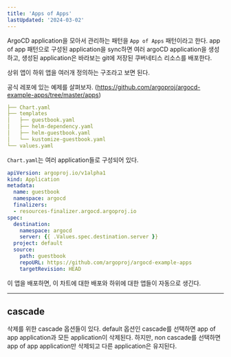 ```yaml
---
title: 'Apps of Apps'
lastUpdated: '2024-03-02'
---
```


ArgoCD application을 모아서 관리하는 패턴을 `App of Apps` 패턴이라고 한다. app of app 패턴으로 구성된 application을 sync하면 여러 argoCD application을 생성하고, 생성된 application은 바라보는 git에 저장된 쿠버네티스 리소스를 배포한다.

상위 앱이 하위 앱을 여러개 정의하는 구조라고 보면 된다. 

공식 레포에 있는 예제를 살펴보자. (https://github.com/argoproj/argocd-example-apps/tree/master/apps)
 
```yml
├── Chart.yaml
├── templates
│   ├── guestbook.yaml
│   ├── helm-dependency.yaml
│   ├── helm-guestbook.yaml
│   └── kustomize-guestbook.yaml
└── values.yaml
```

`Chart.yaml`는 여러 application들로 구성되어 있다.

```yml
apiVersion: argoproj.io/v1alpha1
kind: Application
metadata:
  name: guestbook
  namespace: argocd
  finalizers:
  - resources-finalizer.argocd.argoproj.io
spec:
  destination:
    namespace: argocd
    server: {{ .Values.spec.destination.server }}
  project: default
  source:
    path: guestbook
    repoURL: https://github.com/argoproj/argocd-example-apps
    targetRevision: HEAD
```

이 앱을 배포하면, 이 차트에 대한 배포와 하위에 대한 앱들이 자동으로 생긴다.

---

## cascade

삭제를 위한 cascade 옵션들이 있다. default 옵션인 cascade를 선택하면 app of app application과 모든 application이 삭제된다. 하지만, non cascade를 선택하면 app of app application만 삭제되고 다른 application은 유지된다.